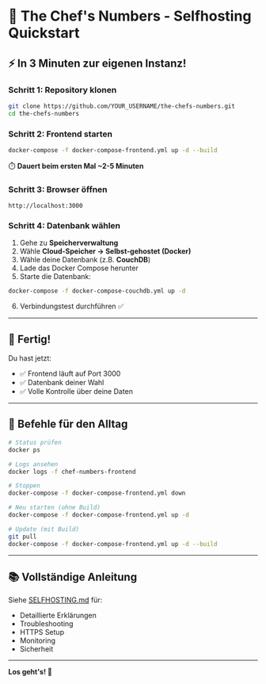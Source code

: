 # 🚀 The Chef's Numbers - Selfhosting Quickstart

## ⚡ In 3 Minuten zur eigenen Instanz!

### Schritt 1: Repository klonen

```bash
git clone https://github.com/YOUR_USERNAME/the-chefs-numbers.git
cd the-chefs-numbers
```

### Schritt 2: Frontend starten

```bash
docker-compose -f docker-compose-frontend.yml up -d --build
```

⏱️ **Dauert beim ersten Mal ~2-5 Minuten**

### Schritt 3: Browser öffnen

```
http://localhost:3000
```

### Schritt 4: Datenbank wählen

1. Gehe zu **Speicherverwaltung**
2. Wähle **Cloud-Speicher → Selbst-gehostet (Docker)**
3. Wähle deine Datenbank (z.B. **CouchDB**)
4. Lade das Docker Compose herunter
5. Starte die Datenbank:

```bash
docker-compose -f docker-compose-couchdb.yml up -d
```

6. Verbindungstest durchführen ✅

---

## 🎉 Fertig!

Du hast jetzt:
- ✅ Frontend läuft auf Port 3000
- ✅ Datenbank deiner Wahl
- ✅ Volle Kontrolle über deine Daten

---

## 🔄 Befehle für den Alltag

```bash
# Status prüfen
docker ps

# Logs ansehen
docker logs -f chef-numbers-frontend

# Stoppen
docker-compose -f docker-compose-frontend.yml down

# Neu starten (ohne Build)
docker-compose -f docker-compose-frontend.yml up -d

# Update (mit Build)
git pull
docker-compose -f docker-compose-frontend.yml up -d --build
```

---

## 📚 Vollständige Anleitung

Siehe [SELFHOSTING.md](./SELFHOSTING.md) für:
- Detaillierte Erklärungen
- Troubleshooting
- HTTPS Setup
- Monitoring
- Sicherheit

---

**Los geht's! 🎯**

